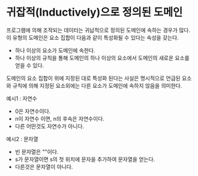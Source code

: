 # 귀잡적(Inductively)으로 정의된 도메인

프로그램에 의해 조작되는 데이터는 귀납적으로 정의된 도메인에 속하는 경우가 많다. 이 유형의 도메인은 요소 집합이 다음과 같이 특성화될 수 있다는 속성을 갖는다.

- 하나 이상의 요소가 도메인에 속한다.
- 하나 이상의 규칙을 통해 도메인의 하나 이상의 요소에서 도메인의 새로운 요소를 얻을 수 있다.

도메인의 요소 집합이 위에 지정된 대로 특성화 된다는 사실은 명시적으로 언급된 요소와 규칙에 의해 지정된 요소외에는 다른 요소가 도메인에 속하지 않음을 의미한다.

예시1 : 자연수
- 0은 자연수이다.
- n이 자연수 이면, n의 후속은 자연수이다.
- 다른 어떤것도 자연수가 아니다.

예시2 : 문자열
- 빈 문자열은 ""이다.
- s가 문자열이면 s의 첫 위치에 문자을 추가하여 문자열을 얻는다.
- 다른것은 문자열이 아니다.